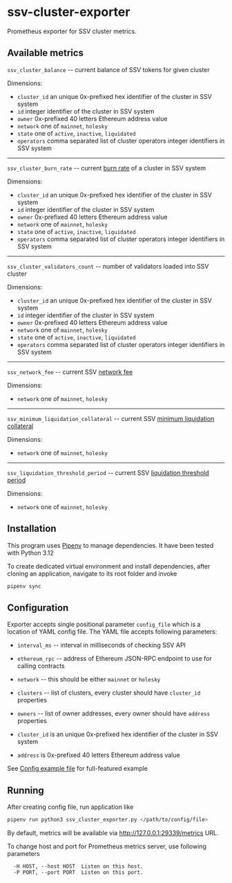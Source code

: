 ssv-cluster-exporter
====================

Prometheus exporter for SSV cluster metrics.

Available metrics
-----------------

`ssv_cluster_balance` -- current balance of SSV tokens for given cluster

Dimensions:
 - `cluster_id` an unique 0x-prefixed hex identifier of the cluster in SSV system
 - `id` integer identifier of the cluster in SSV system
 - `owner` 0x-prefixed 40 letters Ethereum address value
 - `network` one of `mainnet`, `holesky`
 - `state` one of `active`, `inactive`, `liquidated`
 - `operators` comma separated list of cluster operators integer identifiers in SSV system

----------

`ssv_cluster_burn_rate` -- current [burn rate](https://docs.ssv.network/learn/protocol-overview/tokenomics/liquidations#burn-rate) of a cluster in SSV system

Dimensions:
 - `cluster_id` an unique 0x-prefixed hex identifier of the cluster in SSV system
 - `id` integer identifier of the cluster in SSV system
 - `owner` 0x-prefixed 40 letters Ethereum address value
 - `network` one of `mainnet`, `holesky`
 - `state` one of `active`, `inactive`, `liquidated`
 - `operators` comma separated list of cluster operators integer identifiers in SSV system

----------

`ssv_cluster_validators_count` -- number of validators loaded into SSV cluster

Dimensions:
 - `cluster_id` an unique 0x-prefixed hex identifier of the cluster in SSV system
 - `id` integer identifier of the cluster in SSV system
 - `owner` 0x-prefixed 40 letters Ethereum address value
 - `network` one of `mainnet`, `holesky`
 - `state` one of `active`, `inactive`, `liquidated`
 - `operators` comma separated list of cluster operators integer identifiers in SSV system

----------

`ssv_network_fee` -- current SSV [network fee](https://docs.ssv.network/learn/protocol-overview/tokenomics/fees#k4tw9to38r3v)

Dimensions:
 - `network` one of `mainnet`, `holesky`

----------

`ssv_minimum_liquidation_collateral` -- current SSV [minimum liquidation collateral](https://docs.ssv.network/learn/protocol-overview/tokenomics/liquidations#minimum-liquidation-collateral) 

Dimensions:
 - `network` one of `mainnet`, `holesky`


----------

`ssv_liquidation_threshold_period` -- current SSV [liquidation threshold period](https://docs.ssv.network/learn/protocol-overview/tokenomics/liquidations#liquidation-threshold-period)

Dimensions:
 - `network` one of `mainnet`, `holesky`



Installation
------------
This program uses [Pipenv](https://pipenv.pypa.io/en/latest/) to manage
dependencies. It have been tested with Python 3.12

To create dedicated virtual environment and install dependencies, after
cloning an application, navigate to its root folder and invoke

```bash
pipenv sync
```

Configuration
-------------
Exporter accepts single positional parameter `config_file` which is a location
of YAML config file. The YAML file accepts following parameters:

- `interval_ms` -- interval in milliseconds of checking SSV API
- `ethereum_rpc` -- address of Ethereum JSON-RPC endpoint to use for calling contracts
- `network` -- this should be either `mainnet` or `holesky`
- `clusters` -- list of clusters, every cluster should have `cluster_id` properties
- `owners` -- list of owner addresses, every owner should have `address` properties

- `cluster_id` is an unique 0x-prefixed hex identifier of the cluster in SSV system
- `address` is 0x-prefixed 40 letters Ethereum address value


See [Config example file](./config.example.yml) for full-featured example

Running
--------

After creating config file, run application like

```bash
pipenv run python3 ssv_cluster_exporter.py </path/to/config/file>
```

By default, metrics will be available via http://127.0.0.1:29339/metrics URL.

To change host and port for Prometheus metrics server, use following parameters

```
  -H HOST, --host HOST  Listen on this host.
  -P PORT, --port PORT  Listen on this port.
```
